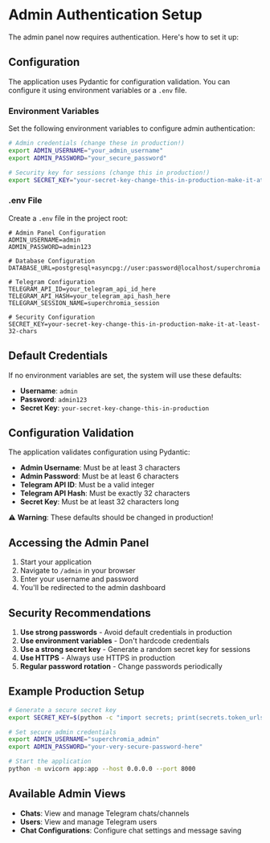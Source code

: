 # Admin Authentication Setup

The admin panel now requires authentication. Here's how to set it up:

## Configuration

The application uses Pydantic for configuration validation. You can configure it using environment variables or a `.env` file.

### Environment Variables

Set the following environment variables to configure admin authentication:

```bash
# Admin credentials (change these in production!)
export ADMIN_USERNAME="your_admin_username"
export ADMIN_PASSWORD="your_secure_password"

# Security key for sessions (change this in production!)
export SECRET_KEY="your-secret-key-change-this-in-production-make-it-at-least-32-chars"
```

### .env File

Create a `.env` file in the project root:

```env
# Admin Panel Configuration
ADMIN_USERNAME=admin
ADMIN_PASSWORD=admin123

# Database Configuration
DATABASE_URL=postgresql+asyncpg://user:password@localhost/superchromia

# Telegram Configuration
TELEGRAM_API_ID=your_telegram_api_id_here
TELEGRAM_API_HASH=your_telegram_api_hash_here
TELEGRAM_SESSION_NAME=superchromia_session

# Security Configuration
SECRET_KEY=your-secret-key-change-this-in-production-make-it-at-least-32-chars
```

## Default Credentials

If no environment variables are set, the system will use these defaults:
- **Username**: `admin`
- **Password**: `admin123`
- **Secret Key**: `your-secret-key-change-this-in-production`

## Configuration Validation

The application validates configuration using Pydantic:

- **Admin Username**: Must be at least 3 characters
- **Admin Password**: Must be at least 6 characters  
- **Telegram API ID**: Must be a valid integer
- **Telegram API Hash**: Must be exactly 32 characters
- **Secret Key**: Must be at least 32 characters long

⚠️ **Warning**: These defaults should be changed in production!

## Accessing the Admin Panel

1. Start your application
2. Navigate to `/admin` in your browser
3. Enter your username and password
4. You'll be redirected to the admin dashboard

## Security Recommendations

1. **Use strong passwords** - Avoid default credentials in production
2. **Use environment variables** - Don't hardcode credentials
3. **Use a strong secret key** - Generate a random secret key for sessions
4. **Use HTTPS** - Always use HTTPS in production
5. **Regular password rotation** - Change passwords periodically

## Example Production Setup

```bash
# Generate a secure secret key
export SECRET_KEY=$(python -c "import secrets; print(secrets.token_urlsafe(32))")

# Set secure admin credentials
export ADMIN_USERNAME="superchromia_admin"
export ADMIN_PASSWORD="your-very-secure-password-here"

# Start the application
python -m uvicorn app:app --host 0.0.0.0 --port 8000
```

## Available Admin Views

- **Chats**: View and manage Telegram chats/channels
- **Users**: View and manage Telegram users
- **Chat Configurations**: Configure chat settings and message saving 